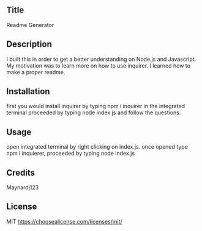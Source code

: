 
  ## Title
  Readme Generator



  ## Description
  I built this in order to get a better understanding on Node.js and Javascript. My motivation was to learn more on how to use inquirer. I learned how to make a proper readme.



  ## Installation
  first you would install inquirer by typing npm i inquirer in the integrated terminal proceeded by typing node index.js and follow the questions.


  ## Usage
  open integrated terminal by right clicking on index.js. once opened type npm i inquierer, proceeded by typing node index.js



  ## Credits
  Maynardj123


  ## License
  MIT
  https://choosealicense.com/licenses/mit/



